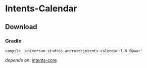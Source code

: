 Intents-Calendar
===============

## Download ##

### Gradle ###

    compile 'universum.studios.android:intents-calendar:1.0.0@aar'

_depends on:_
[intents-core](https://github.com/universum-studios/android_intents/tree/master/library-core)